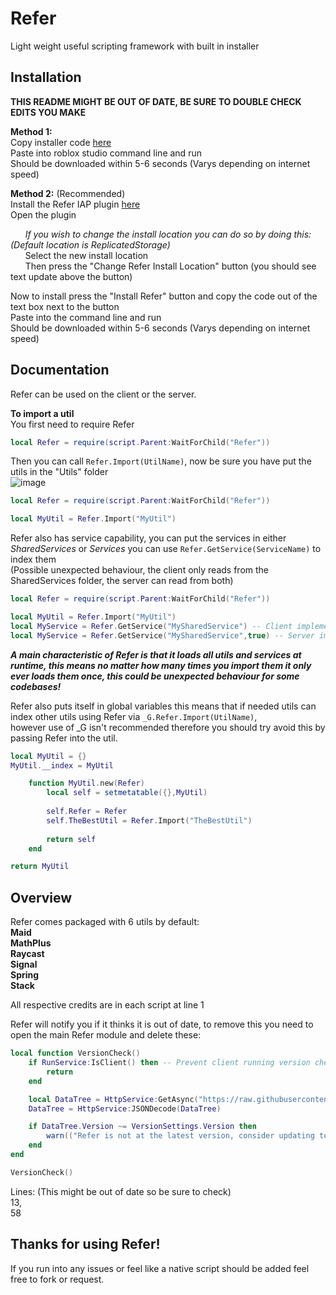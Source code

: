 # Refer
Light weight useful scripting framework with built in installer

## Installation
**THIS README MIGHT BE OUT OF DATE, BE SURE TO DOUBLE CHECK EDITS YOU MAKE**<br>

**Method 1:**<br>
Copy installer code [here](https://raw.githubusercontent.com/JakeyWasTaken/Refer/main/Installer.lua)<br>
Paste into roblox studio command line and run<br>
Should be downloaded within 5-6 seconds (Varys depending on internet speed)<br>

**Method 2:** (Recommended)<br>
Install the Refer IAP plugin [here](https://www.roblox.com/library/11240458509/ReferIAP)<br>
Open the plugin<br>

&nbsp;&nbsp;&nbsp;&nbsp;&nbsp;&nbsp;*If you wish to change the install location you can do so by doing this: (Default location is ReplicatedStorage)*<br>
&nbsp;&nbsp;&nbsp;&nbsp;&nbsp;&nbsp;Select the new install location<br>
&nbsp;&nbsp;&nbsp;&nbsp;&nbsp;&nbsp;Then press the "Change Refer Install Location" button (you should see text update above the button)<br>

Now to install press the "Install Refer" button and copy the code out of the text box next to the button<br>
Paste into the command line and run<br>
Should be downloaded within 5-6 seconds (Varys depending on internet speed)<br>

## Documentation
Refer can be used on the client or the server.<br>

**To import a util**<br>
You first need to require Refer

```lua
local Refer = require(script.Parent:WaitForChild("Refer"))
```


Then you can call ```Refer.Import(UtilName)```, now be sure you have put the utils in the "Utils" folder <br>
![image](https://user-images.githubusercontent.com/75340712/195959999-0d8ecd92-3106-4504-b431-a5b7f299f0be.png)
```lua
local Refer = require(script.Parent:WaitForChild("Refer"))

local MyUtil = Refer.Import("MyUtil")
```


Refer also has service capability, you can put the services in either *SharedServices* or *Services* you can use ```Refer.GetService(ServiceName)``` to index them<br>
(Possible unexpected behaviour, the client only reads from the SharedServices folder, the server can read from both)
```lua
local Refer = require(script.Parent:WaitForChild("Refer"))

local MyUtil = Refer.Import("MyUtil")
local MyService = Refer.GetService("MySharedService") -- Client implementation
local MyService = Refer.GetService("MySharedService",true) -- Server implementation
```



***A main characteristic of Refer is that it loads all utils and services at runtime, this means no matter how many times you import them it only ever loads them once, this could be unexpected behaviour for some codebases!***<br>

Refer also puts itself in global variables this means that if needed utils can index other utils using Refer via ```_G.Refer.Import(UtilName)```,<br>
however use of _G isn't recommended therefore you should try avoid this by passing Refer into the util.<br>
```lua
local MyUtil = {}
MyUtil.__index = MyUtil

	function MyUtil.new(Refer)
		local self = setmetatable({},MyUtil)
		
		self.Refer = Refer
		self.TheBestUtil = Refer.Import("TheBestUtil")
		
		return self
	end

return MyUtil
```


## Overview
Refer comes packaged with 6 utils by default:<br>
**Maid**<br>
**MathPlus**<br>
**Raycast**<br>
**Signal**<br>
**Spring**<br>
**Stack**<br>

All respective credits are in each script at line 1<br>

Refer will notify you if it thinks it is out of date, to remove this you need to open the main Refer module and delete these:<br>
```lua
local function VersionCheck()
    if RunService:IsClient() then -- Prevent client running version check
        return
    end

    local DataTree = HttpService:GetAsync("https://raw.githubusercontent.com/JakeyWasTaken/Refer/main/datatree.json")
    DataTree = HttpService:JSONDecode(DataTree)

    if DataTree.Version ~= VersionSettings.Version then
        warn(("Refer is not at the latest version, consider updating to version %s (Current version: %s)"):format(DataTree.Version,VersionSettings.Version))
    end
end
```
```lua
VersionCheck()
```

Lines: (This might be out of date so be sure to check)<br>
13,<br>
58<br>

## Thanks for using Refer!
If you run into any issues or feel like a native script should be added feel free to fork or request.
